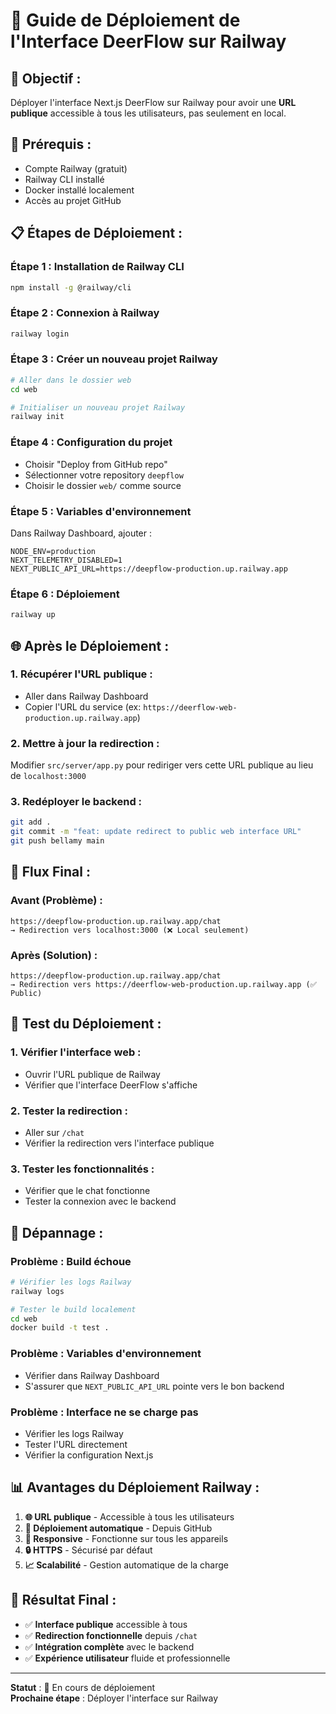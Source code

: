 # 🚀 Guide de Déploiement de l'Interface DeerFlow sur Railway

## 🎯 **Objectif :**
Déployer l'interface Next.js DeerFlow sur Railway pour avoir une **URL publique** accessible à tous les utilisateurs, pas seulement en local.

## 🔧 **Prérequis :**
- Compte Railway (gratuit)
- Railway CLI installé
- Docker installé localement
- Accès au projet GitHub

## 📋 **Étapes de Déploiement :**

### **Étape 1 : Installation de Railway CLI**
```bash
npm install -g @railway/cli
```

### **Étape 2 : Connexion à Railway**
```bash
railway login
```

### **Étape 3 : Créer un nouveau projet Railway**
```bash
# Aller dans le dossier web
cd web

# Initialiser un nouveau projet Railway
railway init
```

### **Étape 4 : Configuration du projet**
- Choisir "Deploy from GitHub repo"
- Sélectionner votre repository `deepflow`
- Choisir le dossier `web/` comme source

### **Étape 5 : Variables d'environnement**
Dans Railway Dashboard, ajouter :
```
NODE_ENV=production
NEXT_TELEMETRY_DISABLED=1
NEXT_PUBLIC_API_URL=https://deepflow-production.up.railway.app
```

### **Étape 6 : Déploiement**
```bash
railway up
```

## 🌐 **Après le Déploiement :**

### **1. Récupérer l'URL publique :**
- Aller dans Railway Dashboard
- Copier l'URL du service (ex: `https://deerflow-web-production.up.railway.app`)

### **2. Mettre à jour la redirection :**
Modifier `src/server/app.py` pour rediriger vers cette URL publique au lieu de `localhost:3000`

### **3. Redéployer le backend :**
```bash
git add .
git commit -m "feat: update redirect to public web interface URL"
git push bellamy main
```

## 🔄 **Flux Final :**

### **Avant (Problème) :**
```
https://deepflow-production.up.railway.app/chat
→ Redirection vers localhost:3000 (❌ Local seulement)
```

### **Après (Solution) :**
```
https://deepflow-production.up.railway.app/chat
→ Redirection vers https://deerflow-web-production.up.railway.app (✅ Public)
```

## 🧪 **Test du Déploiement :**

### **1. Vérifier l'interface web :**
- Ouvrir l'URL publique de Railway
- Vérifier que l'interface DeerFlow s'affiche

### **2. Tester la redirection :**
- Aller sur `/chat`
- Vérifier la redirection vers l'interface publique

### **3. Tester les fonctionnalités :**
- Vérifier que le chat fonctionne
- Tester la connexion avec le backend

## 🚨 **Dépannage :**

### **Problème : Build échoue**
```bash
# Vérifier les logs Railway
railway logs

# Tester le build localement
cd web
docker build -t test .
```

### **Problème : Variables d'environnement**
- Vérifier dans Railway Dashboard
- S'assurer que `NEXT_PUBLIC_API_URL` pointe vers le bon backend

### **Problème : Interface ne se charge pas**
- Vérifier les logs Railway
- Tester l'URL directement
- Vérifier la configuration Next.js

## 📊 **Avantages du Déploiement Railway :**

1. **🌐 URL publique** - Accessible à tous les utilisateurs
2. **🚀 Déploiement automatique** - Depuis GitHub
3. **📱 Responsive** - Fonctionne sur tous les appareils
4. **🔒 HTTPS** - Sécurisé par défaut
5. **📈 Scalabilité** - Gestion automatique de la charge

## 🎯 **Résultat Final :**

- ✅ **Interface publique** accessible à tous
- ✅ **Redirection fonctionnelle** depuis `/chat`
- ✅ **Intégration complète** avec le backend
- ✅ **Expérience utilisateur** fluide et professionnelle

---

**Statut** : 🚧 En cours de déploiement  
**Prochaine étape** : Déployer l'interface sur Railway
